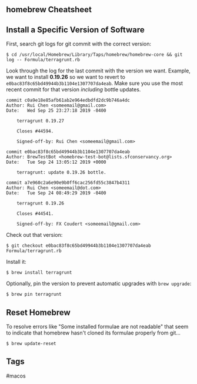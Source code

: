 ## homebrew Cheatsheet

## Install a Specific Version of Software

First, search git logs for git commit with the correct version:

```
$ cd /usr/local/Homebrew/Library/Taps/homebrew/homebrew-core && git log -- Formula/terragrunt.rb
```

Look through the log for the last commit with the version we want. Example, we want to install **0.19.26** so we want to revert to `e0bac83f8c65bd49944b3b1104e1307707da4eab`. Make sure you use the most recent commit for that version *including* bottle updates.

```
commit c0a9e18e85afb61ab2e964edbdfd2dc9b746a4dc
Author: Rui Chen <someemail@gmail.com>
Date:   Wed Sep 25 23:27:18 2019 -0400

    terragrunt 0.19.27

    Closes #44594.

    Signed-off-by: Rui Chen <someemail@gmail.com>

commit e0bac83f8c65bd49944b3b1104e1307707da4eab
Author: BrewTestBot <homebrew-test-bot@lists.sfconservancy.org>
Date:   Tue Sep 24 13:05:12 2019 +0000

    terragrunt: update 0.19.26 bottle.

commit a7e960c2a6e90e9b0ff6cac256fd55c3847b4311
Author: Rui Chen <someemail@dot.com>
Date:   Tue Sep 24 08:49:29 2019 -0400

    terragrunt 0.19.26

    Closes #44541.

    Signed-off-by: FX Coudert <someemail@gmail.com>
```

Check out that version:

```
$ git checkout e0bac83f8c65bd49944b3b1104e1307707da4eab Formula/terragrunt.rb
```

Install it:

```
$ brew install terragrunt
```

Optionally, pin the version to prevent automatic upgrades with `brew upgrade`:

```
$ brew pin terragrunt
```

## Reset Homebrew

To resolve errors like "Some installed formulae are not readable" that seem to indicate that homebrew hasn't cloned its formulae properly from git...

```
$ brew update-reset
```

## Tags
#macos